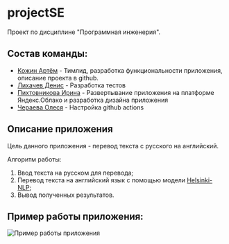 # projectSE
Проект по дисциплине "Программная инженерия".

## Состав команды:
* [Кожин Артём](https://github.com/ctakan4ik) - Тимлид, разработка функциональности приложения, описание проекта в github.
* [Лихачев Денис](https://github.com/Liha4) - Разработка тестов
* [Пихтовникова Ирина](https://github.com/IraPikhtovnikova) - Развертывание приложения на платформе Яндекс.Облако и разработка дизайна приложения
* [Чераева Олеся](https://github.com/rulthw) - Настройка github actions

## Описание приложения
Цель данного приложения - перевод текста с русского на английский.

Алгоритм работы:
1. Ввод текста на русском для перевода;
2. Перевод текста на английский язык с помощью модели [Helsinki-NLP](https://huggingface.co/Helsinki-NLP/opus-mt-ru-en);
3. Вывод полученных результатов.


## Пример работы приложения:
![Пример работы приложения](https://user-images.githubusercontent.com/38241217/212289700-8830462c-0840-4f60-a6e6-907f6f4f60da.gif)
